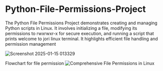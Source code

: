 # Python-File-Permissions-Project
The Python File Permissions Project demonstrates creating and managing Python scripts in Linux. It involves initializing a file, modifying its permissions to rwxrwxr-x for secure execution, and running a script that prints welcome to jori linux terminal. It highlights efficient file handling and permission management

![Screenshot 2025-01-15 013329](https://github.com/user-attachments/assets/63a061ea-74c2-40ac-9d27-49f145ca2e74)

Flowchart for file permission
![Comprehensive File Permissions in Linux](https://github.com/user-attachments/assets/67cf03f5-8d28-4caa-bbe7-15a42bebc8cb)
